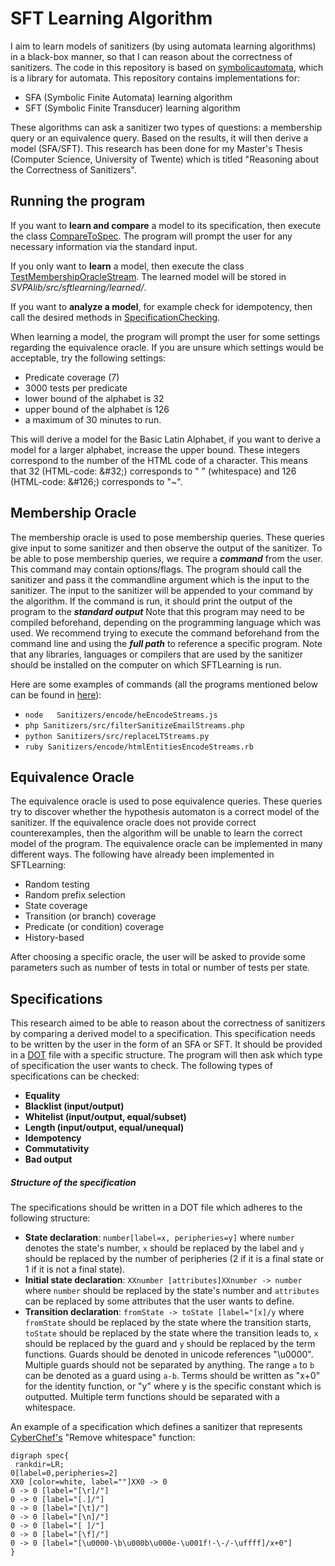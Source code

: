 # SFT Learning Algorithm
I aim to learn models of sanitizers (by using automata learning algorithms) in a black-box manner, so that I can reason about the correctness of sanitizers. 
The code in this repository is based on [symbolicautomata](https://github.com/lorisdanto/symbolicautomata), which is a library for automata. 
This repository contains implementations for:
* SFA (Symbolic Finite Automata) learning algorithm
* SFT (Symbolic Finite Transducer) learning algorithm

These algorithms can ask a sanitizer two types of questions: a membership query or an equivalence query. Based on the results, it will then derive a model (SFA/SFT).
This research has been done for my Master's Thesis (Computer Science, University of Twente) which is titled "Reasoning about the Correctness of Sanitizers".


## Running the program
If you want to **learn and compare** a model to its specification, then execute the class [CompareToSpec](https://github.com/Sophietje/SFTLearning/blob/master/SVPAlib/src/sftlearning/CompareToSpec.java).
The program will prompt the user for any necessary information via the standard input.

If you only want to **learn** a model, then execute the class [TestMembershipOracleStream](https://github.com/Sophietje/SFTLearning/blob/master/SVPAlib/src/sftlearning/TestMembershipOracleStream.java). 
The learned model will be stored in *SVPAlib/src/sftlearning/learned/*.

If you want to **analyze a model**, for example check for idempotency, then call the desired methods in [SpecificationChecking](https://github.com/Sophietje/SFTLearning/blob/master/SVPAlib/src/sftlearning/SpecificationChecking.java).

When learning a model, the program will prompt the user for some settings regarding the equivalence oracle. If you are unsure which settings would be acceptable, try the following settings: 
- Predicate coverage (7)
- 3000 tests per predicate
- lower bound of the alphabet is 32
- upper bound of the alphabet is 126 
- a maximum of 30 minutes to run. 

This will derive a model for the Basic Latin Alphabet, if you want to derive a model for a larger alphabet, increase the upper bound. These integers correspond to the number of the HTML code of a character. This means that 32 (HTML-code: \&#32;) corresponds to " " (whitespace) and 126 (HTML-code: \&#126;) corresponds to "~".

## Membership Oracle
The membership oracle is used to pose membership queries. These queries give input to some sanitizer and then observe the output of the sanitizer. 
To be able to pose membership queries, we require a _**command**_ from the user.
This command may contain options/flags.
The program should call the sanitizer and pass it the commandline argument which is the input to the sanitizer.
The input to the sanitizer will be appended to your command by the algorithm.
If the command is run, it should print the output of the program to the _**standard output**_
Note that this program may need to be compiled beforehand, depending on the programming language which was used.
We recommend trying to execute the command beforehand from the command line and using the *__full path__* to reference a specific program.
Note that any libraries, languages or compilers that are used by the sanitizer should be installed on the computer on which SFTLearning is run.

Here are some examples of commands (all the programs mentioned below can be found in [here](https://github.com/Sophietje/SFTLearning/tree/master/Sanitizers)):
- ```node	Sanitizers/encode/heEncodeStreams.js```
- ```php Sanitizers/src/filterSanitizeEmailStreams.php```
- ```python	Sanitizers/src/replaceLTStreams.py```
- ```ruby Sanitizers/encode/htmlEntitiesEncodeStreams.rb```


## Equivalence Oracle
The equivalence oracle is used to pose equivalence queries. These queries try to discover whether the hypothesis automaton is a correct model of the sanitizer.
If the equivalence oracle does not provide correct counterexamples, then the algorithm will be unable to learn the correct model of the program.
The equivalence oracle can be implemented in many different ways. The following have already been implemented in SFTLearning:
* Random testing
* Random prefix selection
* State coverage
* Transition (or branch) coverage
* Predicate (or condition) coverage
* History-based 

After choosing a specific oracle, the user will be asked to provide some parameters such as number of tests in total or number of tests per state.


## Specifications
This research aimed to be able to reason about the correctness of sanitizers by comparing a derived model to a specification. This specification needs to be written by the user in the form of an SFA or SFT.
It should be provided in a [DOT](https://en.wikipedia.org/wiki/DOT_(graph_description_language)) file with a specific structure.
The program will then ask which type of specification the user wants to check.
The following types of specifications can be checked:
* **Equality**
* **Blacklist (input/output)**
* **Whitelist (input/output, equal/subset)**
* **Length (input/output, equal/unequal)**
* **Idempotency**
* **Commutativity**
* **Bad output**

##### Structure of the specification
The specifications should be written in a DOT file which adheres to the following structure:
* **State declaration**: ```number[label=x, peripheries=y]``` where ```number``` denotes the state's number, ```x``` should be replaced by the label and ```y``` should be replaced by the number of peripheries (2 if it is a final state or 1 if it is not a final state).
* **Initial state declaration**: ```XXnumber [attributes]XXnumber -> number``` where ```number``` should be replaced by the state's number and ```attributes``` can be replaced by some attributes that the user wants to define. 
* **Transition declaration**: ```fromState -> toState [label="[x]/y``` where ```fromState``` should be replaced by the state where the transition starts, ```toState``` should be replaced by the state  where the transition leads to, ```x``` should be replaced by the guard and ```y``` should be replaced by the term functions. Guards should be denoted in unicode references "\u0000". Multiple guards should not be separated by anything. The range ```a``` to ```b``` can be denoted as a guard using ```a-b```. Terms should be written as "x+0" for the identity function, or "y" where y is the specific constant which is outputted. Multiple term functions should be separated with a whitespace.

An example of a specification which defines a sanitizer that represents [CyberChef's](https://github.com/gchq/CyberChef) "Remove whitespace" function:
```
digraph spec{
 rankdir=LR;
0[label=0,peripheries=2]
XX0 [color=white, label=""]XX0 -> 0
0 -> 0 [label="[\r]/"]
0 -> 0 [label="[.]/"]
0 -> 0 [label="[\t]/"]
0 -> 0 [label="[\n]/"]
0 -> 0 [label="[ ]/"]
0 -> 0 [label="[\f]/"]
0 -> 0 [label="[\u0000-\b\u000b\u000e-\u001f!-\-/-\uffff]/x+0"]
}
```
